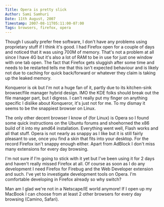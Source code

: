 ```yaml
---
Title: Opera is pretty slick
Author: Sami Samhuri
Date: 11th August, 2007
Timestamp: 2007-08-11T05:11:00-07:00
Tags: browsers, firefox, opera
---
```


Though I usually prefer free software, I don't have any problems using proprietary stuff if I think it's good.  I had Firefox open for a couple of days and noticed that it was using 700M of memory.  That's not a problem at all since I have 4G but it's also a lot of RAM to be in use for just one window with one tab open.  The fact that Firefox gets sluggish after some time and needs to be restarted tells me that this isn't expected behaviour and is likely not due to caching for quick back/forward or whatever they claim is taking up the leaked memory.

Konqueror is ok but I'm not a huge fan of it, partly due to its kitchen-sink browser/file manager hybrid design.  IMO the KDE folks should break out the file manager part, but I digress.  I can't really put my finger on anything specific I dislike about Konqueror, it's just not for me.  To my dismay it seems to be the snappiest browser on Linux.

The only other decent browser I know of (for Linux) is Opera so I found some quick instructions on the Ubuntu forums and shoehorned the x86 build of it into my amd64 installation.  Everything went well, Flash works and all that stuff.  Opera is not nearly as snappy as I like but it is still fairly pleasant to use, once you find a skin that fits into your desktop.  For the record Firefox isn't snappy enough either.  Apart from AdBlock I don't miss many extensions for every day browsing.

I'm not sure if I'm going to stick with it yet but I've been using it for 2 days and haven't really missed Firefox at all.  Of course as soon as I do any development I need Firefox for Firebug and the Web Developer extension and such.  I've yet to investigate development tools on Opera.  I'm comfortable developing in Firefox already so why switch?

Man am I glad we're not in a Netscape/IE world anymore!  If I open up my MacBook I can choose from at least 2 other browsers for every day browsing (Camino, Safari).

